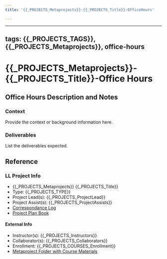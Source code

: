 ```yaml
---
title: '{{_PROJECTS_Metaprojects}}-{{_PROJECTS_Title}}-OfficeHours'

---
```


---
tags: {{_PROJECTS_TAGS}}, {{_PROJECTS_Metaprojects}}, office-hours
---

# {{_PROJECTS_Metaprojects}}-{{_PROJECTS_Title}}-Office Hours

## Office Hours Description and Notes

### Context
Provide the context or background information here.

### Deliverables
List the deliverables expected.


## Reference
### LL Project Info
* {{_PROJECTS_Metaprojects}} {{_PROJECTS_Title}}
* Type: {{_PROJECTS_TYPE}}
* Project Lead(s): {{_PROJECTS_ProjectLead}}
* Project Assist(s): {{_PROJECTS_ProjectAssists}}
* [Correspondance Log]({{_PROJECTS_METAPROJECTS_CorrespondanceLog}})
* [Project Plan Book]({{ProjectPlanBookUrl}})

#### External Info
* Instructor(s): {{_PROJECTS_Instructors}}
* Collaborator(s): {{_PROJECTS_Collaborators}}
* Enrollment: {{_PROJECTS_COURSES_Enrollment}}
* [Metaproject Folder with Course Materials]({{_PROJECTS_AssociatedMetaprojectFolder}})